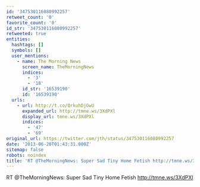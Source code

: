 ```yaml
---
id: '347530116080992257'
retweet_count: '0'
favorite_count: '0'
id_str: '347530116080992257'
retweeted: true
entities:
  hashtags: []
  symbols: []
  user_mentions:
    - name: The Morning News
      screen_name: TheMorningNews
      indices:
        - '3'
        - '18'
      id_str: '16539190'
      id: '16539190'
  urls:
    - url: http://t.co/QrkuhDjGwU
      expanded_url: http://tmne.ws/3XdPXl
      display_url: tmne.ws/3XdPXl
      indices:
        - '47'
        - '69'
original_url: https://twitter.com/jth/status/347530116080992257
date: '2013-06-20T01:43:31.000Z'
sitemap: false
robots: noindex
title: 'RT @TheMorningNews: Super Sad Tiny Home Fetish http://tmne.ws/3XdPXl'
---
```


RT @TheMorningNews: Super Sad Tiny Home Fetish http://tmne.ws/3XdPXl
